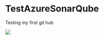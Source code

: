 # TestAzureSonarQube
Testing my first git hub

<a href="https://portal.azure.com/#create/Microsoft.Template/uri/https%3A%2F%2Fraw.githubusercontent.com%2FAbuthaher%2FTestAzureSonarQube%2Fmaster%2Fazuredeploy.json" target="_blank">
  <img src="https://aka.ms/deploytoazurebutton"/>
</a>

